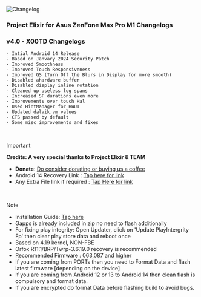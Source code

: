 ![Changelog](https://i.imgur.com/MsgqFFz.png)

### Project Elixir for Asus ZenFone Max Pro M1 Changelogs

### v4.0 - X00TD Changelogs
```
- Intial Android 14 Release
- Based on Janvary 2024 Security Patch
- Improved Smoothness
- Improved Touch Responsiveness
- Improved QS (Turn Off the Blurs in Display for more smooth)
- Disabled ahardware buffer
- Disabled display inline rotation
- Cleaned up useless log spams
- Increased SF durations even more
- Improvements over touch Hal
- Used HintManager for HWUI
- Updated dalvik.vm values
- CTS passed by default
- Some misc improvements and fixes
```

<br>

> [!Important]
> **Credits: A very special thanks to Project Elixir & TEAM**
> * **Donate**: [Do consider donating or buying us a coffee](https://projectelixiros.com/donate)
> * Android 14 Recovery Link : [Tap here for link](https://projectelixiros.com/download)
> * Any Extra File link if required : [Tap Here for link](https://sourceforge.net/projects/project-elixir/files/fourteen)

<br>

> [!Note]
> * Installation Guide: [Tap here](https://projectelixiros.com/download)
> * Gapps is already included in zip no need to flash additionally
> * For fixing play integrity: Open Updater, click on 'Update PlayIntergrity Fp' then clear play store data and reboot once
> * Based on 4.19 kernel, NON-FBE
> * Orfox R11.1/BRP/Twrp-3.6.19.0 recovery is recommended
> * Recommended Firmware : 063,087 and higher
> * If you are coming from PORTs then you need to Format Data and flash latest firmware [depending on the device]
> * If you are coming from Android 12 or 13 to Android 14 then clean flash is compulsory and format data.
> * If you are encrypted do format Data before flashing build to avoid bugs.
